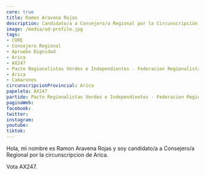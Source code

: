 ```yaml
---
core: true
title: Ramon Aravena Rojas
description: Candidato/a a Consejero/a Regional por la Circunscripción de Arica
image: /media/ad-profile.jpg
tags:
- CORE
- Consejero Regional
- Apruebo Dignidad
- Arica
- AX247
- Pacto Regionalistas Verdes e Independientes - Federacion Regionalista Verde Social - Felipe Olaechea Alvarez
- Arica
- Camarones
circunscripcionProvincial: Arica
papeleta: AX247
partido: Pacto Regionalistas Verdes e Independientes - Federacion Regionalista Verde Social - Felipe Olaechea Alvarez
paginaWeb:
facebook:
twitter:
instagram:
youtube:
tiktok:
---
```

Hola, mi nombre es Ramon Aravena Rojas y soy candidato/a a Consejero/a Regional por la circunscripcion de Arica.

Vota AX247.